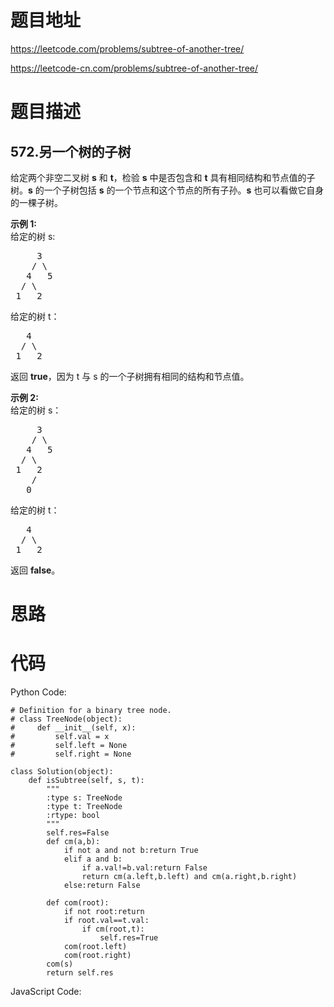 # 题目地址
https://leetcode.com/problems/subtree-of-another-tree/

https://leetcode-cn.com/problems/subtree-of-another-tree/
# 题目描述
## 572.另一个树的子树
<p>给定两个非空二叉树 <strong>s</strong> 和 <strong>t</strong>，检验&nbsp;<strong>s</strong> 中是否包含和 <strong>t</strong> 具有相同结构和节点值的子树。<strong>s</strong> 的一个子树包括 <strong>s</strong> 的一个节点和这个节点的所有子孙。<strong>s</strong> 也可以看做它自身的一棵子树。</p>

<p><strong>示例 1:</strong><br />
给定的树 s:</p>

<pre>
     3
    / \
   4   5
  / \
 1   2
</pre>

<p>给定的树 t：</p>

<pre>
   4 
  / \
 1   2
</pre>

<p>返回 <strong>true</strong>，因为 t 与 s 的一个子树拥有相同的结构和节点值。</p>

<p><strong>示例 2:</strong><br />
给定的树 s：</p>

<pre>
     3
    / \
   4   5
  / \
 1   2
    /
   0
</pre>

<p>给定的树 t：</p>

<pre>
   4
  / \
 1   2
</pre>

<p>返回 <strong>false</strong>。</p>

# 思路

# 代码
Python Code:

```
# Definition for a binary tree node.
# class TreeNode(object):
#     def __init__(self, x):
#         self.val = x
#         self.left = None
#         self.right = None

class Solution(object):
    def isSubtree(self, s, t):
        """
        :type s: TreeNode
        :type t: TreeNode
        :rtype: bool
        """
        self.res=False
        def cm(a,b):
            if not a and not b:return True
            elif a and b:
                if a.val!=b.val:return False
                return cm(a.left,b.left) and cm(a.right,b.right)  
            else:return False
        
        def com(root):
            if not root:return
            if root.val==t.val:
                if cm(root,t):
                    self.res=True
            com(root.left)
            com(root.right)
        com(s)
        return self.res
```
JavaScript Code:

```

```
